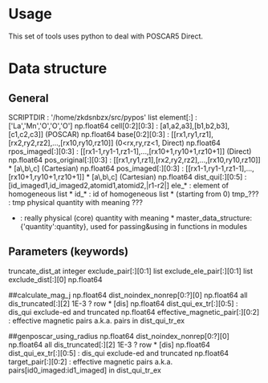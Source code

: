 # Usage
This set of tools uses python to deal with POSCAR5 Direct.

# Data structure

## General
SCRIPTDIR : '/home/zkdsnbzx/src/pypos'
list element[:] : ['La','Mn','O','O','O']
np.float64 cell[0:2][0:3] : [a1,a2,a3],[b1,b2,b3],[c1,c2,c3]] (POSCAR)
np.float64 base[0:2][0:3] : [[rx1,ry1,rz1],[rx2,ry2,rz2],...,[rx10,ry10,rz10]] (0<rx,ry,rz<1, Direct)
np.float64 rpos_imaged[:][0:3] : [[rx1-1,ry1-1,rz1-1],...,[rx10+1,ry10+1,rz10+1]] (Direct)
np.float64 pos_original[:][0:3] : [[rx1,ry1,rz1],[rx2,ry2,rz2],...,[rx10,ry10,rz10]] * [a\\,b\\,c] (Cartesian)
np.float64 pos_imaged[:][0:3] : [[rx1-1,ry1-1,rz1-1],...,[rx10+1,ry10+1,rz10+1]] * [a\\,b\\,c] (Cartesian)
np.float64 dist_qui[:][0:5] : [id_imaged1,id_imaged2,atomid1,atomid2,|r1-r2|]
ele_* : element of homogeneous list *
id_* : id of homogeneous list * (starting from 0)
tmp_??? : tmp physical quantity with meaning ???
* : really physical (core) quantity with meaning *
master_data_structure:{'quantity':quantity}, used for passing&using in functions in modules

## Parameters (keywords)
truncate_dist_at        integer
exclude_pair[:][0:1]    list
exclude_ele_pair[:][0:1]    list
exclude_dist[:][0]      np.float64

##calculate_mag_j
np.float64 dist_noindex_nonrep[0:?][0]     np.float64    all dis_truncated[:][2] 1E-3    ? row * [dis]
np.float64 dist_qui_ex_tr[:][0:5] : dis_qui exclude-ed and truncated
np.float64 effective_magnetic_pair[:][0:2] : effective magnetic pairs a.k.a. pairs in dist_qui_tr_ex

##genposcar_using_radius
np.float64 dist_noindex_nonrep[0:?][0]     np.float64    all dis_truncated[:][2] 1E-3    ? row * [dis]
np.float64 dist_qui_ex_tr[:][0:5] : dis_qui exclude-ed and truncated
np.float64 target_pair[:][0:2] : effective magnetic pairs a.k.a. pairs[id0_imaged:id1_imaged] in dist_qui_tr_ex
